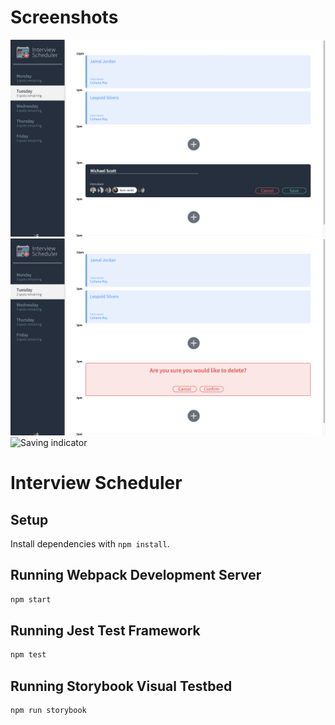 # Screenshots

![Creating interview](https://github.com/surajeon/scheduler/blob/master/docs/creating_interview.png)
![Delete confirm](https://github.com/surajeon/scheduler/blob/master/docs/delete_confirm.png)
![Saving indicator](https://github.com/surajeon/scheduler/commit/28d893c9084c6f4017025063a20e6562cb6fbdfa)





# Interview Scheduler

## Setup

Install dependencies with `npm install`.

## Running Webpack Development Server

```sh
npm start
```

## Running Jest Test Framework

```sh
npm test
```

## Running Storybook Visual Testbed

```sh
npm run storybook
```
